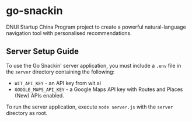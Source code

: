 # go-snackin
DNUI Startup China Program project to create a powerful natural-language navigation tool with personalised recommendations.

## Server Setup Guide
To use the Go Snackin' server application, you must include a `.env` file in the `server` directory containing the following:

- `WIT_API_KEY` - an API key from wit.ai
- `GOOGLE_MAPS_API_KEY` - a Google Maps API key with Routes and Places (New) APIs enabled.

To run the server application, execute `node server.js` with the `server` directory as root.